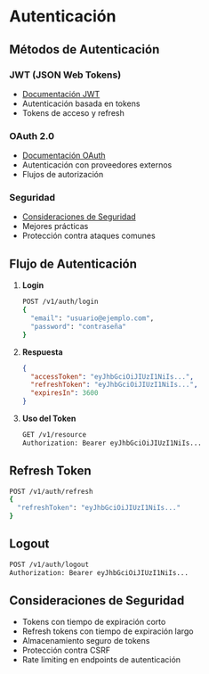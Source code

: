 # Autenticación

## Métodos de Autenticación

### JWT (JSON Web Tokens)

- [Documentación JWT](./jwt/jwt.md)
- Autenticación basada en tokens
- Tokens de acceso y refresh

### OAuth 2.0

- [Documentación OAuth](./oauth/oauth.md)
- Autenticación con proveedores externos
- Flujos de autorización

### Seguridad

- [Consideraciones de Seguridad](./security/security.md)
- Mejores prácticas
- Protección contra ataques comunes

## Flujo de Autenticación

1. **Login**

   ```bash
   POST /v1/auth/login
   {
     "email": "usuario@ejemplo.com",
     "password": "contraseña"
   }
   ```

2. **Respuesta**

   ```json
   {
     "accessToken": "eyJhbGciOiJIUzI1NiIs...",
     "refreshToken": "eyJhbGciOiJIUzI1NiIs...",
     "expiresIn": 3600
   }
   ```

3. **Uso del Token**
   ```bash
   GET /v1/resource
   Authorization: Bearer eyJhbGciOiJIUzI1NiIs...
   ```

## Refresh Token

```bash
POST /v1/auth/refresh
{
  "refreshToken": "eyJhbGciOiJIUzI1NiIs..."
}
```

## Logout

```bash
POST /v1/auth/logout
Authorization: Bearer eyJhbGciOiJIUzI1NiIs...
```

## Consideraciones de Seguridad

- Tokens con tiempo de expiración corto
- Refresh tokens con tiempo de expiración largo
- Almacenamiento seguro de tokens
- Protección contra CSRF
- Rate limiting en endpoints de autenticación
